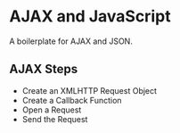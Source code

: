 # AJAX and JavaScript
A boilerplate for AJAX and JSON.

## AJAX Steps
* Create an XMLHTTP Request Object
* Create a Callback Function
* Open a Request
* Send the Request
